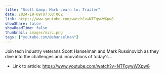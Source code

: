 ```yaml
---
title: "Scott &amp; Mark Learn to: Trailer"
date: 2024-10-09T07:00:06Z
link: https://www.youtube.com/watch?v=NTFgywWXpw8
showShare: false
showReadTime: false
thumbnail: images/misc.png
tags: ["youtube.com/@shanselman"]
---
```

Join tech industry veterans Scott Hanselman and Mark Russinovich as they dive into the challenges and innovations of today's ...

- Link to article: https://www.youtube.com/watch?v=NTFgywWXpw8